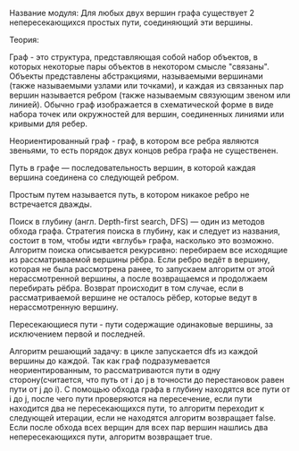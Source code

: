 Название модуля: Для любых двух вершин графа существует 2 непересекающихся простых пути, соединяющий эти вершины.

Теория:

Граф - это структура, представляющая собой набор объектов, в которых некоторые пары объектов в некотором смысле "связаны". Объекты представлены абстракциями, называемыми вершинами (также называемыми узлами или точками), и каждая из связанных пар вершин называется ребром (также называемым связующим звеном или линией). Обычно граф изображается в схематической форме в виде набора точек или окружностей для вершин, соединенных линиями или кривыми для ребер.

Неориентированный граф - граф, в котором все ребра являются звеньями, то есть порядок двух концов ребра графа не существенен.

Путь в графе — последовательность вершин, в которой каждая вершина соединена со следующей ребром.

Простым путем называется путь, в котором никакое ребро не встречается дважды.

Поиск в глубину (англ. Depth-first search, DFS) — один из методов обхода графа. Стратегия поиска в глубину, как и следует из названия, состоит в том, чтобы идти «вглубь» графа, насколько это возможно. Алгоритм поиска описывается рекурсивно: перебираем все исходящие из рассматриваемой вершины рёбра. Если ребро ведёт в вершину, которая не была рассмотрена ранее, то запускаем алгоритм от этой нерассмотренной вершины, а после возвращаемся и продолжаем перебирать рёбра. Возврат происходит в том случае, если в рассматриваемой вершине не осталось рёбер, которые ведут в нерассмотренную вершину.

Пересекающиеся пути - пути содержащие одинаковые вершины, за исключением первой и последней.

Алгоритм решающий задачу: в цикле запускается dfs из каждой вершины до каждой. Так как граф подразумевается неориентированным, то рассматриваются пути в одну сторону(считается, что путь от i до j в точности до перестановок равен пути от j до i). С помощью обхода графа в глубину находятся все пути от i до j, после чего пути проверяются на пересечение, если пути находится два не пересекающихся пути, то алгоритм переходит к следующей итерации, если не находятся алгоритм возвращает false. Если после обхода всех верщин для всех пар вершин нашлись два непересекающихся пути, алгоритм возвращает true.
